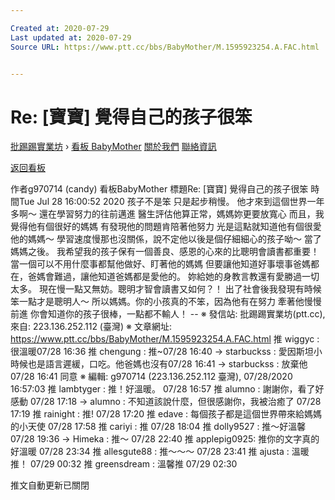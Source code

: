 ```yaml
---

Created at: 2020-07-29
Last updated at: 2020-07-29
Source URL: https://www.ptt.cc/bbs/BabyMother/M.1595923254.A.FAC.html


---
```


# Re: [寶寶] 覺得自己的孩子很笨


[批踢踢實業坊](https://www.ptt.cc/bbs/) › [看板 BabyMother](https://www.ptt.cc/bbs/BabyMother/index.html) [關於我們](https://www.ptt.cc/about.html) [聯絡資訊](https://www.ptt.cc/contact.html)

[返回看板](https://www.ptt.cc/bbs/BabyMother/index.html)

作者g970714 (candy)
看板BabyMother
標題Re: \[寶寶\] 覺得自己的孩子很笨
時間Tue Jul 28 16:00:52 2020
孩子不是笨 只是起步稍慢。 他才來到這個世界一年多啊～ 還在學習努力的往前邁進 醫生評估他算正常，媽媽妳更要放寬心 而且，我覺得他有個很好的媽媽 有發現他的問題肯陪著他努力 光是這點就知道他有個很愛他的媽媽～ 學習速度慢那也沒關係，說不定他以後是個仔細細心的孩子呦～ 當了媽媽之後。 我希望我的孩子保有一個善良、感恩的心來的比聰明會讀書都重要！ 當一個可以不用什麼事都幫他做好、盯著他的媽媽 但要讓他知道好事壞事爸媽都在，爸媽會難過，讓他知道爸媽都是愛他的。 妳給她的身教言教還有愛勝過一切太多。 現在慢一點又無妨。聰明才智會讀書又如何？！ 出了社會後我發現有時候笨一點才是聰明人～ 所以媽媽。你的小孩真的不笨，因為他有在努力 牽著他慢慢前進 你會知道你的孩子很棒，一點都不輸人！ -- ※ 發信站: 批踢踢實業坊(ptt.cc), 來自: 223.136.252.112 (臺灣) ※ 文章網址: <https://www.ptt.cc/bbs/BabyMother/M.1595923254.A.FAC.html>
推 wiggyc : 很溫暖07/28 16:36
推 chengung : 推~07/28 16:40
→ starbuckss : 愛因斯坦小時候也是語言遲緩，口吃。他爸媽也沒有07/28 16:41
→ starbuckss : 放棄他07/28 16:41
同意 ※ 編輯: g970714 (223.136.252.112 臺灣), 07/28/2020 16:57:03
推 lambtyger : 推！好溫暖。 07/28 16:57
推 alumno : 謝謝你，看了好感動 07/28 17:18
→ alumno : 不知道該說什麼，但很感謝你，我被治癒了 07/28 17:19
推 rainight : 推! 07/28 17:20
推 edave : 每個孩子都是這個世界帶來給媽媽的小天使 07/28 17:58
推 cariyi : 推 07/28 18:04
推 dolly9527 : 推～好溫馨 07/28 19:36
→ Himeka : 推～ 07/28 22:40
推 applepig0925: 推你的文字真的好溫暖 07/28 23:34
推 allesgute88 : 推～～～ 07/28 23:41
推 ajusta : 溫暖推！ 07/29 00:32
推 greensdream : 溫馨推 07/29 02:30

推文自動更新已關閉


